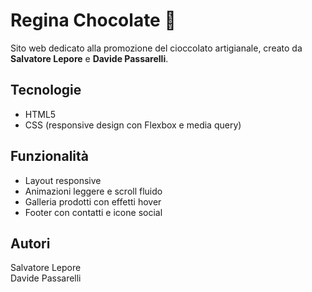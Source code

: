 # Regina Chocolate 🍫

Sito web dedicato alla promozione del cioccolato artigianale, creato da **Salvatore Lepore** e **Davide Passarelli**.

## Tecnologie

- HTML5  
- CSS (responsive design con Flexbox e media query)

## Funzionalità

- Layout responsive  
- Animazioni leggere e scroll fluido  
- Galleria prodotti con effetti hover  
- Footer con contatti e icone social

## Autori

Salvatore Lepore  
Davide Passarelli